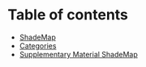 # Table of contents

* [ShadeMap](README.md)
* [Categories](categories.md)
* [Supplementary Material ShadeMap](supplementary-material-shademap.md)
